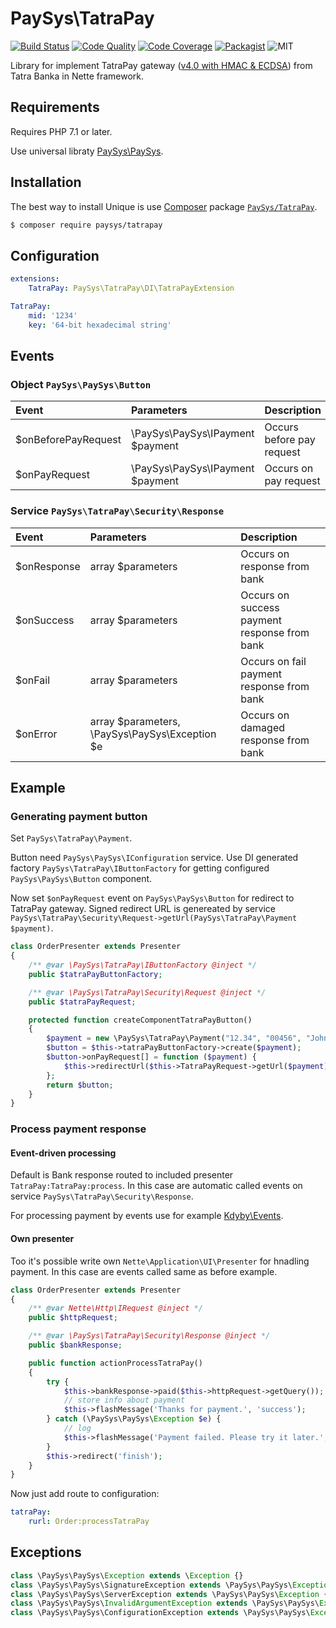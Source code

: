 # PaySys\TatraPay

[![Build Status](https://travis-ci.org/PaySys/TatraPay.svg?branch=master)](https://travis-ci.org/PaySys/TatraPay)
[![Code Quality](https://scrutinizer-ci.com/g/PaySys/TatraPay/badges/quality-score.png?b=master)](https://scrutinizer-ci.com/g/PaySys/TatraPay/)
[![Code Coverage](https://scrutinizer-ci.com/g/PaySys/TatraPay/badges/coverage.png?b=master)](https://scrutinizer-ci.com/g/PaySys/TatraPay/)
[![Packagist](https://img.shields.io/packagist/v/PaySys/tatrapay.svg)](https://packagist.org/packages/PaySys/TatraPay)
![MIT](https://img.shields.io/badge/license-MIT-blue.svg)

Library for implement TatraPay gateway ([v4.0 with HMAC & ECDSA](http://www.tatrabanka.sk/tatrapay/TatraPay_technicka_prirucka_HMAC.pdf)) from Tatra Banka in Nette framework.

## Requirements

Requires PHP 7.1 or later.

Use universal libraty [PaySys\PaySys](https://github.com/PaySys/PaySys).

## Installation

The best way to install Unique is use [Composer](http://getcomposer.org) package [`PaySys/TatraPay`](https://packagist.org/packages/PaySys/TatraPay).

```bash
$ composer require paysys/tatrapay
```

## Configuration

```yaml
extensions:
	TatraPay: PaySys\TatraPay\DI\TatraPayExtension

TatraPay:
	mid: '1234'
	key: '64-bit hexadecimal string'
```

## Events

### Object ```PaySys\PaySys\Button```

| Event               | Parameters                       | Description               |
| :------------------ | :------------------------------- | :------------------------ |
| $onBeforePayRequest | \PaySys\PaySys\IPayment $payment | Occurs before pay request |
| $onPayRequest       | \PaySys\PaySys\IPayment $payment | Occurs on pay request     |

### Service ```PaySys\TatraPay\Security\Response```

| Event       | Parameters                                     | Description                                  |
| :---------- | :--------------------------------------------- | :------------------------------------------- |
| $onResponse | array $parameters                              | Occurs on response from bank                 |
| $onSuccess  | array $parameters                              | Occurs on success payment response from bank |
| $onFail     | array $parameters                              | Occurs on fail payment response from bank    |
| $onError    | array $parameters, \PaySys\PaySys\Exception $e | Occurs on damaged response from bank         |

## Example

### Generating payment button

Set ```PaySys\TatraPay\Payment```.

Button need ```PaySys\PaySys\IConfiguration``` service. Use DI generated factory ```PaySys\TatraPay\IButtonFactory``` for getting configured ```PaySys\PaySys\Button``` component.

Now set ```$onPayRequest``` event on ```PaySys\PaySys\Button``` for redirect to TatraPay gateway. Signed redirect URL is genereated by service ```PaySys\TatraPay\Security\Request->getUrl(PaySys\TatraPay\Payment $payment)```.

```php
class OrderPresenter extends Presenter
{
	/** @var \PaySys\TatraPay\IButtonFactory @inject */
	public $tatraPayButtonFactory;

	/** @var \PaySys\TatraPay\Security\Request @inject */
	public $tatraPayRequest;

	protected function createComponentTatraPayButton()
	{
		$payment = new \PaySys\TatraPay\Payment("12.34", "00456", "John Doe");
		$button = $this->tatraPayButtonFactory->create($payment);
		$button->onPayRequest[] = function ($payment) {
			$this->redirectUrl($this->TatraPayRequest->getUrl($payment));
		};
		return $button;
	}
}

```

### Process payment response

#### Event-driven processing

Default is Bank response routed to included presenter ```TatraPay:TatraPay:process```. In this case are automatic called events on service ```PaySys\TatraPay\Security\Response```.

For processing payment by events use for example [Kdyby\Events](https://github.com/Kdyby/Events).

#### Own presenter

Too it's possible write own ```Nette\Application\UI\Presenter``` for hnadling payment. In this case are events called same as before example.

```php
class OrderPresenter extends Presenter
{
	/** @var Nette\Http\IRequest @inject */
	public $httpRequest;

	/** @var \PaySys\TatraPay\Security\Response @inject */
	public $bankResponse;

	public function actionProcessTatraPay()
	{
		try {
			$this->bankResponse->paid($this->httpRequest->getQuery());
			// store info about payment
			$this->flashMessage('Thanks for payment.', 'success');
		} catch (\PaySys\PaySys\Exception $e) {
			// log
			$this->flashMessage('Payment failed. Please try it later.', 'danger');
		}
		$this->redirect('finish');
	}
}
```

Now just add route to configuration:

```yaml
tatraPay:
	rurl: Order:processTatraPay
```

## Exceptions

```php
class \PaySys\PaySys\Exception extends \Exception {}
class \PaySys\PaySys\SignatureException extends \PaySys\PaySys\Exception {}
class \PaySys\PaySys\ServerException extends \PaySys\PaySys\Exception {}
class \PaySys\PaySys\InvalidArgumentException extends \PaySys\PaySys\Exception {}
class \PaySys\PaySys\ConfigurationException extends \PaySys\PaySys\Exception {}
```
